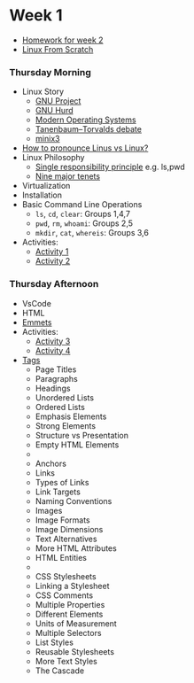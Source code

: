 # Week 1

- [Homework for week 2](./Homework.md)
- [Linux From Scratch](https://www.linuxfromscratch.org/)

### Thursday Morning

- Linux Story
  - [GNU Project](https://en.wikipedia.org/wiki/GNU_Project)
  - [GNU Hurd](https://en.wikipedia.org/wiki/GNU_Hurd)
  - [Modern Operating Systems](https://en.wikipedia.org/wiki/Modern_Operating_Systems)
  - [Tanenbaum–Torvalds debate](https://en.wikipedia.org/wiki/Tanenbaum%E2%80%93Torvalds_debate)
  - [minix3](https://www.minix3.org/)
- [How to pronounce Linus vs Linux?](https://www.youtube.com/watch?v=E9JGP-HeO8w)
- Linux Philosophy
  - [Single responsibility principle](https://en.wikipedia.org/wiki/Single_responsibility_principle) e.g. ls,pwd
  - [Nine major tenets](https://opensource.com/business/15/2/how-linux-philosophy-affects-you)
- Virtualization
- Installation
- Basic Command Line Operations
  - `ls`, `cd`, `clear`:  Groups 1,4,7
  - `pwd`, `rm`, `whoami`: Groups 2,5
  - `mkdir`, `cat`, `whereis`: Groups 3,6
- Activities:
  - [Activity 1](./activity1.md)
  - [Activity 2](./activity2.md)

### Thursday Afternoon

- VsCode
- HTML
- [Emmets](https://docs.emmet.io/abbreviations/syntax/)
- Activities:
  - [Activity 3](./activity3.md)
  - [Activity 4](./activity4.md)
- [Tags](https://internetingishard.netlify.app/html-and-css/)
  - Page Titles
  - Paragraphs
  - Headings
  - Unordered Lists
  -  Ordered Lists
  - Emphasis Elements
  - Strong Elements
  - Structure vs Presentation
  - Empty HTML Elements
  - 
  - Anchors
  - Links
  - Types of Links
  - Link Targets
  - Naming Conventions
  - Images
  - Image Formats
  - Image Dimensions
  - Text Alternatives
  - More HTML Attributes
  - HTML Entities
  - 
  - CSS Stylesheets
  - Linking a Stylesheet
  - CSS Comments
  - Multiple Properties
  - Different Elements
  - Units of Measurement
  - Multiple Selectors
  - List Styles
  -  Reusable Stylesheets
  - More Text Styles
  - The Cascade
